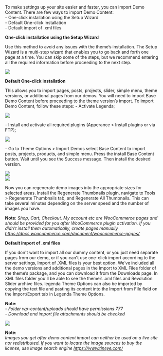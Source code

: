 To make settings up your site easier and faster, you can import Demo Content. There are few ways to import Demo Content: <br />
\- One-click installation using the Setup Wizard <br />
\- Default One-click installation <br />
\- Default import of .xml files <br />

**One-click installation using the Setup Wizard** <br />

Use this method to avoid any issues with the theme’s installation.
The Setup Wizard is a multi-step wizard that enables you to go back and forth one page at a time. You can skip some of the steps, but we recommend entering all the required information before proceeding to the next step.

![](//olya.8theme.com/theme-docs/legenda-docs/docs/imgs/setup-wizard.png)

**Default One-click installation** <br />

This allows you to import pages, posts, projects, slider, simple menu, theme versions, or additional pages from our demos. You will need to import Base Demo Content before proceeding to the theme version’s import. To import Demo Content, follow these steps:
\- Activate Legenda;

![](//olya.8theme.com/theme-docs/legenda-docs/docs/imgs/legenda-theme-activation.png)

\- Install and activate all required plugins (Apperance > Install plugins or via FTP);

![](//olya.8theme.com/theme-docs/legenda-docs/docs/imgs/plugins-installation.png)

\- Go to Theme Options > Import Demos select Base Content to import posts, projects, products, and simple menu. Press the install Base Content button.
Wait until you see the Success message. Then install the desired version. 

![](//olya.8theme.com/theme-docs/legenda-docs/docs/imgs/install-base-demo-content.png) <br />
![](//olya.8theme.com/theme-docs/legenda-docs/docs/imgs/install-version.png)

Now you can regenerate demo images into the appropriate sizes for selected areas. Install the Regenerate Thumbnails plugin, navigate to Tools > Regenerate Thumbnails tab, and Regenerate All Thumbnails. This can take several minutes depending on the server speed and the number of images you have.

**Note:**
*Shop, Cart, Checkout, My account etc are WooCommerce pages and should be provided for you after WooCommerce plugin activation. If you didn't install them automatically, create pages manually <https://docs.woocommerce.com/document/woocommerce-pages/>*

**Default import of .xml files** <br />

If you don't want to import all our dummy content, or you just need separate pages from our demo, or if you can't use one-click import according to the server settings, Import of .XML files is your best option. We’ve included all the demo versions and additional pages in the Import to XML Files folder of the theme’s package, and you can download it from the Downloads page. In XML files folder you'll be able to see the theme’s .xml files and Revolution Slider archive files. legenda Theme Options can also be imported by copying the text file and pasting its content into the Import from File field on the Import/Export tab in Legenda Theme Options.

**Note:** <br />
*\- Folder wp-content/uploads should have permissions 777 <br />
\- Download and import file attachments should be checked <br />*

![](//olya.8theme.com/theme-docs/legenda-docs/docs/imgs/import-attachments.png)

**Note:** <br />
*Images you get after demo content import can neither be used on a live site nor redistributed. If you want to locate the image sources to buy the license, use image search engine <https://www.tineye.com/>*